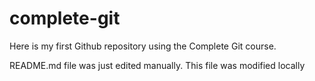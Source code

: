 # complete-git
Here is my first Github repository using the Complete Git course.

README.md file was just edited manually. This file was modified locally
